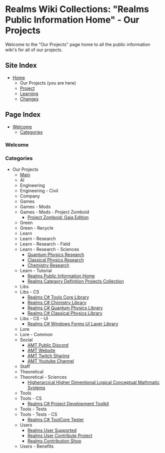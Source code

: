 [Page]:https://github.com/Ancient-Majik-Tech/Learn.Tutorial.Collections/blob/main/OurProjects.md

[Page Home]:https://github.com/Ancient-Majik-Tech/Learn.Tutorial.Collections/blob/main/README.md
[Page Project Home]:https://github.com/Ancient-Majik-Tech/Learn.Tutorial.Collections/blob/main/Project/ProjectHome.md
[Page Learn Home]:https://github.com/Ancient-Majik-Tech/Learn.Tutorial.Collections/blob/main/Learn/Learn_Home.md
[Page Changes Home]:https://github.com/Ancient-Majik-Tech/Learn.Tutorial.Collections/blob/main/Changes/ChangeLog.md
[Page Roadmap Home]:https://github.com/Ancient-Majik-Tech/Learn.Tutorial.Collections/blob/main/Project/RoadmapHome.md

[Sec Welcome]:https://github.com/Ancient-Majik-Tech/Learn.Tutorial.Collections/blob/main/OurProjects.md#welcome
[Sec Categories]:https://github.com/Ancient-Majik-Tech/Learn.Tutorial.Collections/blob/main/OurProjects.md#categories

[Page MainProjsCollect]:https://github.com/Ancient-Majik-Tech/Learn.Tutorial.MainCollect/blob/main/CategoriesHome.md

[Proj Games.Mods.PZ.Gaia]:https://github.com/Ancient-Majik-Tech/Games.Mods.PZ.Gaia.Wiki/blob/main/Project/ProjectHome.md

[Proj Learn.Research.Sciences.QuantumPhysics]:https://github.com/Ancient-Majik-Tech/Learn.Tutorial.Collections/blob/main/Project/Extends/ProjectUpdateInWorks.md
[Proj Learn.Research.Sciences.ClassicalPhysics]:https://github.com/Ancient-Majik-Tech/Learn.Tutorial.Collections/blob/main/Project/Extends/ProjectUpdateInWorks.md
[Proj Learn.Research.Sciences.Chemistry]:https://github.com/Ancient-Majik-Tech/Learn.Tutorial.Collections/blob/main/Project/Extends/ProjectUpdateInWorks.md

[Proj Learn.Tutorial.Main]:https://github.com/Ancient-Majik-Tech/Learn.Tutorial.Collections/blob/main/Project/ProjectHome.md
[Proj Learn.Tutorial.MainCollect]:https://github.com/Ancient-Majik-Tech/Learn.Tutorial.MainCollect/blob/main/README.md

[Proj Libs.CS.ToolCore]:https://github.com/Ancient-Majik-Tech/Learn.Tutorial.Collections/blob/main/Project/Extends/ProjectUpdateInWorks.md
[Proj Libs.CS.Chemistry]:https://github.com/Ancient-Majik-Tech/Learn.Tutorial.Collections/blob/main/Project/Extends/ProjectUpdateInWorks.md
[Proj Libs.CS.QuantumPhysics]:https://github.com/Ancient-Majik-Tech/Learn.Tutorial.Collections/blob/main/Project/Extends/ProjectUpdateInWorks.md
[Proj Libs.CS.ClassicPhysics]:https://github.com/Ancient-Majik-Tech/Learn.Tutorial.Collections/blob/main/Project/Extends/ProjectUpdateInWorks.md

[Proj Libs.CS.UI.WinformLayer]:https://github.com/Ancient-Majik-Tech/Learn.Tutorial.Collections/blob/main/Project/Extends/ProjectUpdateInWorks.md

[Proj Social.Discord]:https://github.com/Ancient-Majik-Tech/Social.Discord/blob/main/README.md
[Proj Social.Website]:https://github.com/Ancient-Majik-Tech/Learn.Tutorial.Collections/blob/main/Project/Extends/ProjectUpdateInWorks.md
[Proj Social.Twitch]:https://github.com/Ancient-Majik-Tech/Social.Twitch/blob/main/README.md
[Proj Social.Youtube]:https://github.com/Ancient-Majik-Tech/Learn.Tutorial.Collections/blob/main/Project/Extends/ProjectUpdateInWorks.md

[Proj Theory.HigherDimentionSystems]:https://github.com/Ancient-Majik-Tech/Learn.Tutorial.Collections/blob/main/Project/Extends/ProjectUpdateInWorks.md
	
[Proj Tools.CS.ProjDevToolkit]:https://github.com/Ancient-Majik-Tech/Learn.Tutorial.Collections/blob/main/Project/Extends/ProjectUpdateInWorks.md
[Proj Tools.Tests.CS.ToolCoreTester]:https://github.com/Ancient-Majik-Tech/Learn.Tutorial.Collections/blob/main/Project/Extends/ProjectUpdateInWorks.md

[Proj Users.UserSupported]:https://github.com/Ancient-Majik-Tech/Learn.Tutorial.Collections/blob/main/Project/Extends/ProjectUpdateInWorks.md
[Proj Users.RCP]:https://github.com/Ancient-Majik-Tech/Learn.Tutorial.Collections/blob/main/Project/Extends/ProjectUpdateInWorks.md
[Proj Users.Shop]:https://github.com/Ancient-Majik-Tech/Learn.Tutorial.Collections/blob/main/Project/Extends/ProjectUpdateInWorks.md

# Realms Wiki Collections: "Realms Public Information Home" - Our Projects

Welcome to the "Our Projects" page home to all the public information wiki's for all of our projects.


## Site Index

- [Home][Page Home] 
	- Our Projects (you are here)
	- [Project][Page Project Home]
	- [Learning][Page Learn Home]
	- [Changes][Page Changes Home]

## Page Index

- [Welcome][Sec Welcome]
	- [Categories][Sec Categories]

### Welcome


### Categories

- Our Projects
	- [Main][Page MainProjsCollect]
	- AI
	- Engineering
	- Engineering - Civil
	- Company
	- Games
	- Games - Mods
	- Games - Mods - Project Zomboid
		- [Project Zomboid: Gaia Edition][Proj Games.Mods.PZ.Gaia]
	- Green
	- Green - Recycle
	- Learn
	- Learn - Research
	- Learn - Research - Field
	- Learn - Research - Sciences
		- [Quantum Physics Research][Proj Learn.Research.Sciences.QuantumPhysics]
		- [Classical Physics Research][Proj Learn.Research.Sciences.ClassicalPhysics]
		- [Chemistry Research][Proj Learn.Research.Sciences.Chemistry]
	- Learn - Tutorial
		- [Realms Public Information Home][Proj Learn.Tutorial.Main ]
		- [Realms Category Definition Projects Collection][Proj Learn.Tutorial.MainCollect]
	- Libs
	- Libs - CS
		- [Realms C# Tools Core Library][Proj Libs.CS.ToolCore]
		- [Realms C# Chimistry Library][Proj Libs.CS.Chemistry]
		- [Realms C# Quantum Physics Library][Proj Libs.CS.QuantumPhysics]
		- [Realms C# Classical Physics Library][Proj Libs.CS.ClassicPhysics]
	- Libs - CS - UI
		- [Realms C# Windows Forms UI Layer Library][Proj Libs.CS.UI.WinformLayer]
	- Lore
	- Lore - Common
	- Social
		- [AMT Public Discord][Proj Social.Discord]
		- [AMT Website][Proj Social.Website]
		- [AMT Twitch Sharing][Proj Social.Twitch]
		- [AMT Youtube Channel][Proj Social.Youtube]
	- Staff
	- Theoretical
	- Theoretical - Sciences
		- [Higherarcical Higher Dimentional Logical Conceptual Mathmatic Systems][Proj Theory.HigherDimentionSystems]
	- Tools
	- Tools - CS
		- [Realms C# Project Development Toolkit][Proj Tools.CS.ProjDevToolkit]
	- Tools - Tests
	- Tools - Tests - CS
		- [Realms C# ToolCore Tester][Proj Tools.Tests.CS.ToolCoreTester]
	- Users
		- [Realms User Supported][Proj Users.UserSupported]
		- [Realms User Contribute Project][Proj Users.RCP]
		- [Realms Contribution Shop][Proj Users.Shop]
	- Users - Benefits

	
	